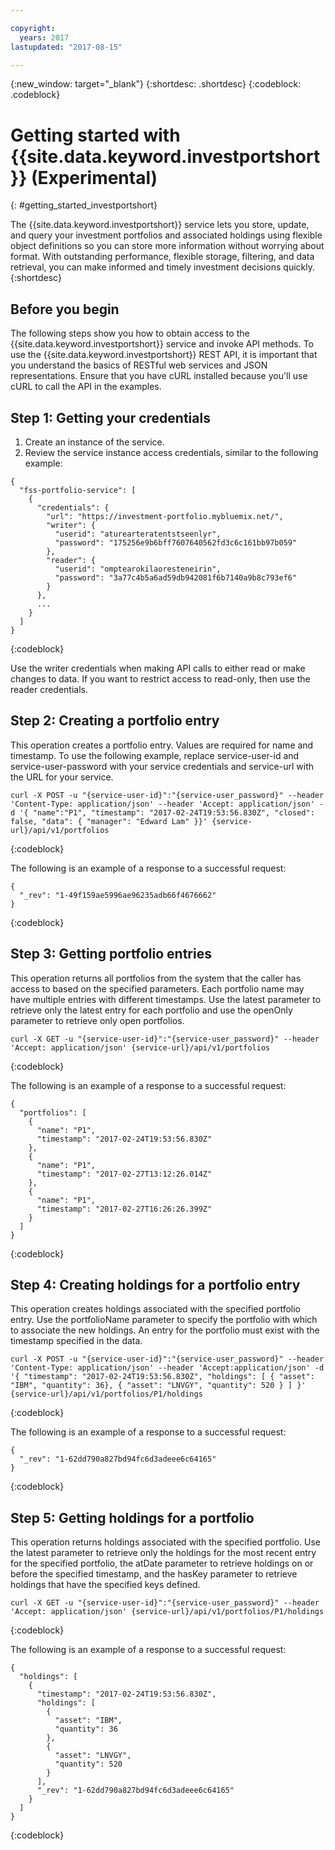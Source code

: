 ```yaml
---

copyright:
  years: 2017
lastupdated: "2017-08-15"

---
```

{:new_window: target="_blank"}
{:shortdesc: .shortdesc}
{:codeblock: .codeblock}

# Getting started with {{site.data.keyword.investportshort}} (Experimental)
{: #getting_started_investportshort}

The {{site.data.keyword.investportshort}} service lets you store, update, and query your investment portfolios and associated holdings using flexible object definitions so you can store more information without worrying about format. With outstanding performance, flexible storage, filtering, and data retrieval, you can make informed and timely investment decisions quickly.
{:shortdesc}

## Before you begin
The following steps show you how to obtain access to the {{site.data.keyword.investportshort}} service and invoke API methods. To use the {{site.data.keyword.investportshort}} REST API, it is important that you understand the basics of RESTful web services and JSON representations.
Ensure that you have cURL installed because you'll use cURL to call the API in the examples.

## Step 1: Getting your credentials

1. Create an instance of the service.
2. Review the service instance access credentials, similar to the following example:
```
{
  "fss-portfolio-service": [
    {
      "credentials": {
        "url": "https://investment-portfolio.mybluemix.net/",
        "writer": {
          "userid": "aturearteratentstseenlyr",
          "password": "175256e9b6bff7607640562fd3c6c161bb97b059"
        },
        "reader": {
          "userid": "omptearokilaoresteneirin",
          "password": "3a77c4b5a6ad59db942081f6b7140a9b8c793ef6"
        }
      },
      ...
    }
  ]
}
```
{:codeblock}


Use the writer credentials when making API calls to either read or make changes to data. If you want to restrict access to read-only, then use the reader credentials.

## Step 2: Creating a portfolio entry

This operation creates a portfolio entry. Values are required for name and timestamp. To use the following example, replace service-user-id and service-user-password with your service credentials and service-url with the URL for your service.

```
curl -X POST -u "{service-user-id}":"{service-user_password}" --header 'Content-Type: application/json' --header 'Accept: application/json' -d '{ "name":"P1", "timestamp": "2017-02-24T19:53:56.830Z", "closed": false, "data": { "manager": "Edward Lam" }}' {service-url}/api/v1/portfolios
```
{:codeblock}

The following is an example of a response to a successful request:
```
{
  "_rev": "1-49f159ae5996ae96235adb66f4676662"
}
```
{:codeblock}

## Step 3:  Getting portfolio entries

This operation returns all portfolios from the system that the caller has access to based on the specified parameters. Each portfolio name may have multiple entries with different timestamps. Use the latest parameter to retrieve only the latest entry for each portfolio and use the openOnly parameter to retrieve only open portfolios.

```
curl -X GET -u "{service-user-id}":"{service-user_password}" --header 'Accept: application/json' {service-url}/api/v1/portfolios
```
{:codeblock}

The following is an example of a response to a successful request:
```
{
  "portfolios": [
    {
      "name": "P1",
      "timestamp": "2017-02-24T19:53:56.830Z"
    },
    {
      "name": "P1",
      "timestamp": "2017-02-27T13:12:26.014Z"
    },
    {
      "name": "P1",
      "timestamp": "2017-02-27T16:26:26.399Z"
    }
  ]
}
```
{:codeblock}

## Step 4: Creating holdings for a portfolio entry

This operation creates holdings associated with the specified portfolio entry. Use the portfolioName parameter to specify the portfolio with which to associate the new holdings. An entry for the portfolio must exist with the timestamp specified in the data.

```
curl -X POST -u "{service-user-id}":"{service-user_password}" --header 'Content-Type: application/json' --header 'Accept:application/json' -d '{ "timestamp": "2017-02-24T19:53:56.830Z", "holdings": [ { "asset": "IBM", "quantity": 36}, { "asset": "LNVGY", "quantity": 520 } ] }' {service-url}/api/v1/portfolios/P1/holdings
```
{:codeblock}

The following is an example of a response to a successful request:

```
{
  "_rev": "1-62dd790a827bd94fc6d3adeee6c64165"
}
```
{:codeblock}

## Step 5: Getting holdings for a portfolio

This operation returns holdings associated with the specified portfolio. Use the latest parameter to retrieve only the holdings for the most recent entry for the specified portfolio, the atDate parameter to retrieve holdings on or before the specified timestamp, and the hasKey parameter to retrieve holdings that have the specified keys defined.

```
curl -X GET -u "{service-user-id}":"{service-user_password}" --header 'Accept: application/json' {service-url}/api/v1/portfolios/P1/holdings
```
{:codeblock}

The following is an example of a response to a successful request:

```
{
  "holdings": [
    {
      "timestamp": "2017-02-24T19:53:56.830Z",
      "holdings": [
        {
          "asset": "IBM",
          "quantity": 36
        },
        {
          "asset": "LNVGY",
          "quantity": 520
        }
      ],
      "_rev": "1-62dd790a827bd94fc6d3adeee6c64165"
    }
  ]
}
```
{:codeblock}
